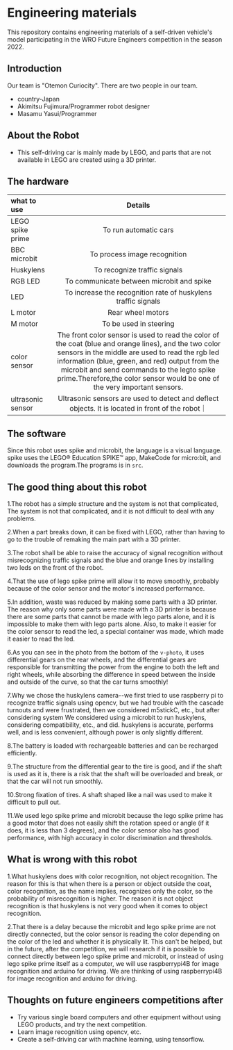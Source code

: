 Engineering materials
====
This repository contains engineering materials of a self-driven vehicle's model participating in the WRO Future Engineers competition in the season 2022.

## Introduction
Our team is "Otemon Curiocity". There are two people in our team.
* country-Japan
* Akimitsu Fujimura/Programmer robot designer
* Masamu Yasui/Programmer 

## About the Robot
* This self-driving car is mainly made by LEGO, and parts that are not available in LEGO are created using a 3D printer.

## The hardware
| what to use | Details |
|:---|:---:|
| LEGO spike prime | To run automatic cars |
| BBC microbit | To process image recognition |
| Huskylens | To recognize traffic signals |
| RGB LED | To communicate between microbit and spike |
| LED | To increase the recognition rate of huskylens traffic signals |
| L motor | Rear wheel motors |
| M motor | To be used in steering |
| color sensor | The front color sensor is used to read the color of the coat (blue and orange lines), and the two color sensors in the middle are used to read the rgb led information (blue, green, and red) output from the microbit and send commands to the legto spike prime.Therefore,the color sensor would be one of the very important sensors. |
| ultrasonic sensor | Ultrasonic sensors are used to detect and deflect objects. It is located in front of the robot｜

## The software
Since this robot uses spike and microbit, the language is a visual language. spike uses the LEGO® Education SPIKE™ app, MakeCode for micro:bit, and downloads the program.The programs is in `src`.

## The good thing about this robot
1.The robot has a simple structure and the system is not that complicated,
The system is not that complicated, and it is not difficult to deal with any problems.

2.When a part breaks down, it can be fixed with LEGO, rather than having to go to the trouble of remaking the main part with a 3D printer.

3.The robot shall be able to raise the accuracy of signal recognition without misrecognizing traffic signals and the blue and orange lines by installing two leds on the front of the robot.

4.That the use of lego spike prime will allow it to move smoothly, probably because of the color sensor and the motor's increased performance.

5.In addition, waste was reduced by making some parts with a 3D printer. The reason why only some parts were made with a 3D printer is because there are some parts that cannot be made with lego parts alone, and it is impossible to make them with lego parts alone. Also, to make it easier for the color sensor to read the led, a special container was made, which made it easier to read the led.

6.As you can see in the photo from the bottom of the `v-photo`, it uses differential gears on the rear wheels, and the differential gears are responsible for transmitting the power from the engine to both the left and right wheels, while absorbing the difference in speed between the inside and outside of the curve, so that the car turns smoothly!

7.Why we chose the huskylens camera--we first tried to use raspberry pi to recognize traffic signals using opencv, but we had trouble with the cascade turnouts and were frustrated, then we considered m5stickC, etc., but after considering system We considered using a microbit to run huskylens, considering compatibility, etc., and did. huskylens is accurate, performs well, and is less convenient, although power is only slightly different.

8.The battery is loaded with rechargeable batteries and can be recharged efficiently.

9.The structure from the differential gear to the tire is good, and if the shaft is used as it is, there is a risk that the shaft will be overloaded and break, or that the car will not run smoothly.

10.Strong fixation of tires. A shaft shaped like a nail was used to make it difficult to pull out.
 
11.We used lego spike prime and microbit because the lego spike prime has a good motor that does not easily shift the rotation speed or angle (if it does, it is less than 3 degrees), and the color sensor also has good performance, with high accuracy in color discrimination and thresholds.

## What is wrong with this robot
1.What huskylens does with color recognition, not object recognition. The reason for this is that when there is a person or object outside the coat, color recognition, as the name implies, recognizes only the color, so the probability of misrecognition is higher. The reason it is not object recognition is that huskylens is not very good when it comes to object recognition.

2.That there is a delay because the microbit and lego spike prime are not directly connected, but the color sensor is reading the color depending on the color of the led and whether it is physically lit. This can't be helped, but in the future, after the competition, we will research if it is possible to connect directly between lego spike prime and microbit, or instead of using lego spike prime itself as a computer, we will use raspberrypi4B for image recognition and arduino for driving. We are thinking of using raspberrypi4B for image recognition and arduino for driving.

## Thoughts on future engineers competitions after
* Try various single board computers and other equipment without using LEGO products, and try the next competition.
* Learn image recognition using opencv, etc.
* Create a self-driving car with machine learning, using tensorflow.
